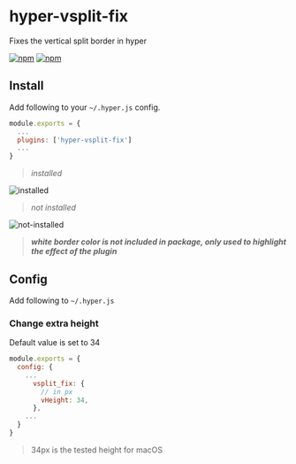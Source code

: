 # hyper-vsplit-fix
Fixes the vertical split border in hyper

[![npm](https://img.shields.io/npm/v/hyper-vsplit-fix.svg?style=flat-square)](https://www.npmjs.com/package/hyper-vsplit-fix) [![npm](https://img.shields.io/npm/dt/hyper-vsplit-fix.svg?style=flat-square)](https://www.npmjs.com/package/hyper-vsplit-fix)

## Install

Add following to your `~/.hyper.js` config.

```javascript
module.exports = {
  ...
  plugins: ['hyper-vsplit-fix']
  ...
}
```

> *installed*

![installed](https://raw.githubusercontent.com/harryparkdotio/hyper-vsplit-fix/master/installed.png)



> *not installed*

![not-installed](https://raw.githubusercontent.com/harryparkdotio/hyper-vsplit-fix/master/not-installed.png)

> ***white border color is not included in package, only used to highlight the effect of the plugin***

## Config

Add following to `~/.hyper.js`

### Change extra height
Default value is set to 34

```javascript
module.exports = {
  config: {
    ...
      vsplit_fix: {
      	// in px
        vHeight: 34,
      },
    ...
  }
}
```

> 34px is the tested height for macOS